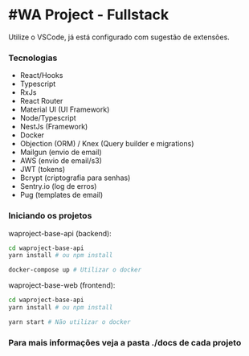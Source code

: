 # #WA Project - Fullstack

Utilize o VSCode, já está configurado com sugestão de extensões.

### Tecnologias

- React/Hooks
- Typescript
- RxJs
- React Router
- Material UI (UI Framework)
- Node/Typescript
- NestJs (Framework)
- Docker
- Objection (ORM) / Knex (Query builder e migrations)
- Mailgun (envio de email)
- AWS (envio de email/s3)
- JWT (tokens)
- Bcrypt (criptografia para senhas)
- Sentry.io (log de erros)
- Pug (templates de email)

### Iniciando os projetos

waproject-base-api (backend):

```bash
cd waproject-base-api
yarn install # ou npm install

docker-compose up # Utilizar o docker
```

waproject-base-web (frontend):

```bash
cd waproject-base-api
yarn install # ou npm install

yarn start # Não utilizar o docker
```

### Para mais informações veja a pasta ./docs de cada projeto
